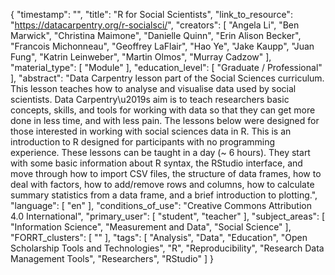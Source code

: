 {
    "timestamp": "",
    "title": "R for Social Scientists",
    "link_to_resource": "https://datacarpentry.org/r-socialsci/",
    "creators": [
        "Angela Li",
        "Ben Marwick",
        "Christina Maimone",
        "Danielle Quinn",
        "Erin Alison Becker",
        "Francois Michonneau",
        "Geoffrey LaFlair",
        "Hao Ye",
        "Jake Kaupp",
        "Juan Fung",
        "Katrin Leinweber",
        "Martin Olmos",
        "Murray Cadzow"
    ],
    "material_type": [
        "Module"
    ],
    "education_level": [
        "Graduate / Professional"
    ],
    "abstract": "Data Carpentry lesson part of the Social Sciences curriculum. This lesson teaches how to analyse and visualise data used by social scientists. Data Carpentry\u2019s aim is to teach researchers basic concepts, skills, and tools for working with data so that they can get more done in less time, and with less pain. The lessons below were designed for those interested in working with social sciences data in R. This is an introduction to R designed for participants with no programming experience. These lessons can be taught in a day (~ 6 hours). They start with some basic information about R syntax, the RStudio interface, and move through how to import CSV files, the structure of data frames, how to deal with factors, how to add/remove rows and columns, how to calculate summary statistics from a data frame, and a brief introduction to plotting.",
    "language": [
        "en"
    ],
    "conditions_of_use": "Creative Commons Attribution 4.0 International",
    "primary_user": [
        "student",
        "teacher"
    ],
    "subject_areas": [
        "Information Science",
        "Measurement and Data",
        "Social Science"
    ],
    "FORRT_clusters": [
        ""
    ],
    "tags": [
        "Analysis",
        "Data",
        "Education",
        "Open Scholarship Tools and Technologies",
        "R",
        "Reproducibility",
        "Research Data Management Tools",
        "Researchers",
        "RStudio"
    ]
}